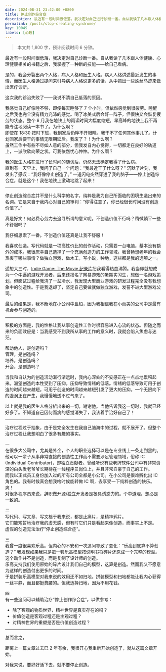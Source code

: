 ```yaml
---
date: 2024-08-31 23:42:00 +0800
title: 停止创作综合症
description: 最近有一段时间很低落，我决定对自己进行诊断一番。自从我读了几本跟人体健康、心理健康相关的书籍之后，我掌握了一种新的技能——给自己看病。是的，我会分裂出两个人格，病人人格和医生人格。病人人格讲述最近发生的事情，而医生人格通过提问来引导病人人格说更多的话，从中抓出一些蛛丝马迹来做出医疗诊断。
permalink: /posts/stop-creating-syndrome/
key: 10049
labels: [心理]
---
```



> 本文共 1,800 字，预计阅读时间 6 分钟。

最近有一段时间很低落，我决定对自己诊断一番。自从我读了几本跟人体健康、心理健康相关的书籍之后，我掌握了一种新的技能——给自己看病。

是的，我会分裂出两个人格，病人人格和医生人格。病人人格讲述最近发生的事情，而医生人格通过提问来引导病人人格说更多的话，从中抓出一些蛛丝马迹来做出医疗诊断。

这次我的诊治失败了——我说不清自己低落的原因。

我感觉自己好像睡不够，即便每天睡够了 7 个小时，但依然感觉到很疲劳。睡醒之后我也完全没有精力充沛的感觉。喝了冰美式后会好一阵子，但很快又会恢复疲劳的状态。整个 8 月我在地铁上的阅读时间大幅度缩短，早高峰的地铁上我不再能专注地阅读一本书了。为什么啊？<br/>
即使在 18:30 按时下班，我到家后仍睁不开眼睛。我干不了任何其他事儿了。计划回家后要干的事情无限期延后。我废了？！为什么啊？<br/>
虽然工作中有些不尽如人意的部分，但我发自内心觉得，一切都走在良好的轨道上，一派欣欣向荣之状。可我依然忧心忡忡。为什么啊？<br/>

我的医生人格在进行了长时间的随访后，仍然无法确定我得了什么病。<br/>
直到有一天早上，我问了自己一个问题：“我最近干了什么呀？” 沉默了片刻，我发出了感叹：“我好像停止创造了。” 一道闪电突然穿透了我的脑子——停止创造综合症，就是这个！我在地铁上激动地跳了起来！

---

停止创造综合症并不是什么科学的名字，纯粹是我为自己所面临的困境生造出来的名词。它是来自于我内心对自己的审判：“你得注意了，你已经很长时间没有创造价值了。”

真是好笑！何必费心劳力去追寻所谓的意义呢。不创造价值不行吗？稍微躺平一些不舒服吗？

我仔细思索了一番。不创造价值还真是让我不舒服！

我喜欢创造。写代码就是一项高性价比的创作活动，只需要一台电脑，基本没有额外的成本。我很庆幸自己选择了一个充满创造力的工作领域。我曾畅想老年的我会热衷于哪些事情？做独立游戏，做木工，写小说，种地，这些都是我的选项之一。

遥想大三时，[Indie Game: The Movie 纪录片](https://www.bilibili.com/video/BV1QW411E7W5/?spm_id_from=333.337.search-card.all.click&vd_source=64f079cab7d60162f3c7a4f9a51c6f06)把我看得热血沸腾。我当即就想成为一个牛逼的游戏开发者，后来还报名了网易游戏的暑期实习生，想做一名游戏策划。但面试过程给我浇了一盆冷水，我发现大型商业游戏的研发过程完全没有我想象中的创造性。于是我退却了，坚定自己要做就做独立游戏，发誓不进大型游戏公司。

最后的结果是，我不断地在小公司中盘桓，因为我相信我在小而美的公司中是最有机会参与创造的。

---

积极的方面是，我的性格让我从事创造性工作时很容易进入心流的状态。但随之而来的负面效应是：当我感受不到我所从事的工作的意义时，我就会陷入焦虑与迷茫。

帮助他人，是创造吗？<br/>
管理，是创造吗？<br/>
培养，是创造吗？<br/>
开会，是创造吗？

当我和自认为的创造活动渐行渐远时，我内心深处的不安感正在一点点地累积起来。渴望创造的本性受到了压抑。压抑导致情绪的低落。情绪的低落导致可用于创造的时间越来越短。可用于创造的时间越来越短引发了更大的压抑。一个无限向下的漩涡正在产生，我慢慢地透不过气来了。

以上就是我的医生人格分析出来的一切，谢谢他。当他告诉我这一切时，我就已经好多了。不知道自己因何而病的感觉消失了，我该着手治好自己了！

---

治疗过程过于抽象，由于是完全发生在我自己脑海中的过程，就不展开了。但整个治疗过程让我想明白了很多有趣的事实。

一<br/>
在很多大公司中，尤其是外企，个人的职业选择可以是在专业线上一条走到黑的。他可以一辈子从事非常直接的创造性工作而不需要涉足管理领域，俗称 IC (Individual Contributor)，即独立贡献者。曾经听说有些老牌软件公司中有非常资深的白头发老爷爷长期待在一线程序员岗位上，并且非常自豪于自己的工作。<br/>
而我以正式员工身份加入过的所有公司全都是小公司。在小公司是很难孵化出 IC 角色的。我有时候真会想我啥时候能转做 IC 啊，去享受一下纯粹创造的快乐。爽！<br/>
对很多程序员来说，辞职做开源/独立开发者是极具诱惑力的。个中道理，想必是一致的。

二<br/>
写代码、写文章、写文档于我来说，都是止痛片，是精神鸦片。<br/>
它们能短暂地治疗我的虚无感，但有时它们只是看起来像创造，而事实上不是。<br/>
虚假的创造无法治疗“停止创造综合症”。

三<br/>
我曾一度很喜欢乐高。但内心的不安和一次追问导致了变化：“乐高到底算不算创造？” 我发现如果我只是把一套乐高模型按说明书将碎片还原成一个完整的模型。这个动作并不是创造，而是复制了设计师的创造。<br/>
乐高支持我们使用原始的碎片设计我们自己的模型，这算是创造。然而我又不愿意为这样的创造付出更多的时间。<br/>
于是拼装乐高模型对我来说的效用还不如扫地。拼装模型和扫地都能让我内心获得一丝平静，而且都挺费腰的。但我选择扫地，因为不用花钱。

四<br/>
有一些追问可以辅助治疗“停止创作综合症”，以供参考：
- 除了客观的物质世界，精神世界是真实存在的吗？
- 价值创造是客观过程还是主观过程？
- 对精神世界的重塑是否是价值创造过程？

---

总而言之，

距离上一篇文章过去已 2 年有余，我很开心我重新开始创造了，就从这篇文章开始。

对我来说，要好好活下去，就不要停止创造。
